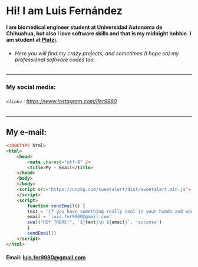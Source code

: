 # Hi! I am Luis Fernández
**I am biomedical engineer student at Universidad Autonoma de Chihuahua, but also I love software skills and that is my midnight hobbie. I am student at [Platzi](https://platzi.com "Platzi").**

- ###### Here you will find my crazy projects, and sometimes (I hope so) my professional software codes too.

-------------


### My social media:
###### `<link>` : <https://www.instagram.com/lfer9980>

-------------
## My e-mail:
```html
<!DOCTYPE html>
<html>
    <head>
        <mate charest="utf-8" />
        <title>My - Email</title>
    </head>
    <body>
    </body>
	<script src="https://unpkg.com/sweetalert/dist/sweetalert.min.js">
	</script>
	<script>
		function sendEmail() {
        text = 'If you have something really cool in your hands and want some help to create it, contact me here:'
        email = 'luis.fer9980@gmail.com'
		swal("HEY THERE!", `${text}\n ${email}`, 'success')
        }
        sendEmail()
	</script>
</html>
```

#### Email: luis.fer9980@gmail.com
